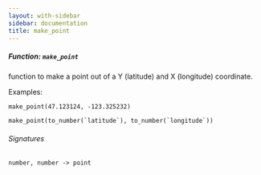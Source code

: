 ```yaml
---
layout: with-sidebar
sidebar: documentation
title: make_point
---
```


##### Function: `make_point`
function to make a point out of a Y (latitude) and X (longitude) coordinate.

  Examples:

    make_point(47.123124, -123.325232)

    make_point(to_number(`latitude`), to_number(`longitude`))

###### Signatures
    number, number -> point

